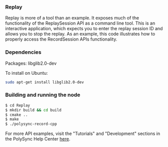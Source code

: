 ### Replay

Replay is more of a tool than an example. It exposes much of the functionality of the ReplaySession API as a command line tool.
This is an interactive application, which expects you to enter the replay session ID and allows you to stop the replay.
As an example, this code illustrates how to properly access the RecordSession APIs functionality.

### Dependencies

Packages: libglib2.0-dev

To install on Ubuntu:

```bash
sudo apt-get install libglib2.0-dev
```

### Building and running the node

```bash
$ cd Replay 
$ mkdir build && cd build
$ cmake ..
$ make
$ ./polysync-record-cpp
```

For more API examples, visit the "Tutorials" and "Development" sections in the PolySync Help Center [here](https://help.polysync.io/articles/).
